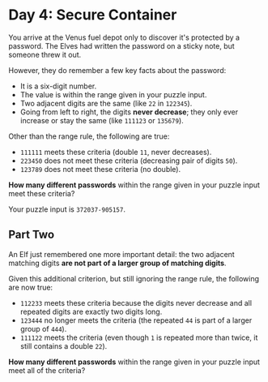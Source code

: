 # Day 4: Secure Container

You arrive at the Venus fuel depot only to discover it's protected by a password. The Elves had written the password on a sticky note, but someone threw it out.

However, they do remember a few key facts about the password:
- It is a six-digit number.
- The value is within the range given in your puzzle input.
- Two adjacent digits are the same (like `22` in `122345`).
- Going from left to right, the digits __never decrease__; they only ever increase or stay the same (like `111123` or `135679`).

Other than the range rule, the following are true:
- `111111` meets these criteria (double `11`, never decreases).
- `223450` does not meet these criteria (decreasing pair of digits `50`).
- `123789` does not meet these criteria (no double).

__How many different passwords__ within the range given in your puzzle input meet these criteria?

Your puzzle input is `372037-905157`.

## Part Two

An Elf just remembered one more important detail: the two adjacent matching digits __are not part of a larger group of matching digits__.

Given this additional criterion, but still ignoring the range rule, the following are now true:
- `112233` meets these criteria because the digits never decrease and all repeated digits are exactly two digits long.
- `123444` no longer meets the criteria (the repeated `44` is part of a larger group of `444`).
- `111122` meets the criteria (even though `1` is repeated more than twice, it still contains a double `22`).

__How many different passwords__ within the range given in your puzzle input meet all of the criteria?